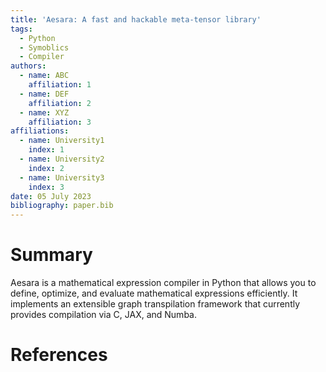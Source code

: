 ```yaml
---
title: 'Aesara: A fast and hackable meta-tensor library'
tags:
  - Python
  - Symoblics
  - Compiler
authors:
  - name: ABC
    affiliation: 1
  - name: DEF
    affiliation: 2
  - name: XYZ
    affiliation: 3
affiliations:
  - name: University1
    index: 1
  - name: University2
    index: 2
  - name: University3
    index: 3
date: 05 July 2023
bibliography: paper.bib
---
```


# Summary

Aesara is a mathematical expression compiler in Python that allows you to define, optimize, and evaluate mathematical expressions efficiently.
It implements an extensible graph transpilation framework that currently provides compilation via C, JAX, and Numba.

# References
